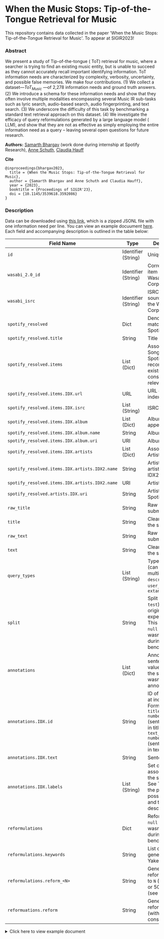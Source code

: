 # When the Music Stops: Tip-of-the-Tongue Retrieval for Music


This repository contains data collected in the paper 'When the Music Stops: Tip-of-the-Tongue Retrieval for Music'. To appear at SIGIR2023! 

### Abstract

We present a study of Tip-of-the-tongue ( ToT) retrieval for music, where a searcher is trying to find an existing music entity, but is unable to succeed as they cannot accurately recall important identifying information. ToT information needs are characterized by complexity, verbosity, uncertainty, and possible false memories. We make four contributions. (1) We collect a dataset—$ToT_{Music}$ —of 2,278 information needs and ground truth answers. (2) We introduce a schema for these information needs and show that they often involve multiple modalities encompassing several Music IR sub-tasks such as lyric search, audio-based search, audio fingerprinting, and text search. (3) We underscore the difficulty of this task by benchmarking a standard text retrieval approach on this dataset. (4) We investigate the efficacy of query reformulations generated by a large language model ( LLM), and show that they are not as effective as simply employing the entire information need as a query – leaving several open questions for future research.


**Authors:**
[Samarth Bhargav](https://samarthbhargav.github.io/) (work done during internship at Spotify Research), [Anne Schuth](https://anneschuth.nl/), [Claudia Hauff](https://chauff.github.io/)

**Cite**
```
@inproceedings{bhargav2023,
  title = {When the Music Stops: Tip-of-the-Tongue Retrieval for Music},
  author = {Samarth Bhargav and Anne Schuth and Claudia Hauff},
  year = {2023},
  booktitle = {Proceedings of SIGIR'23},
  doi = {10.1145/3539618.3592086}
}
```

### Description

Data can be downloaded using [this link](data.jsonl.zip), which is a zipped JSONL file with one information need per line. You can view an example docuument [here](#example-document). Each field and accompanying description is outlined in the table below:

| Field Name                                     | Type                | Description                                                                                                                                          |
|------------------------------------------------|---------------------|------------------------------------------------------------------------------------------------------------------------------------------------------|
| `id`                                           | Identifier (String) | Unique identifier                                                                                                                                    |
| `wasabi_2.0_id`                                | Identifier (String) | Corresponding item in the Wasabi 2.0 Corpus                                                                                                          |
| `wasabi_isrc`                                  | Identifier (String) | ISRC of the item, sourced from the Wasabi 2.0 Corpus                                                                                                 |
| `spotify_resolved`                             | Dict                | Denotes the matching Spotify song(s)                                                                                                                 |
| `spotify_resolved.title`                       | String              | Title of the song                                                                                                                                    |
| `spotify_resolved.items`                       | List (Dict)         | Associated Songs(s) on Spotify (multiple recordings can exists, any are considered relevant)                                                         |
| `spotify_resolved.items.IDX.url`               | URL                 | URL of song at index IDX                                                                                                                             |
| `spotify_resolved.items.IDX.isrc`              | List (String)       | ISRC(s)                                                                                                                                              |
| `spotify_resolved.items.IDX.album`             | List (Dict)         | Album song appears on                                                                                                                                |
| `spotify_resolved.items.IDX.album.name`        | String              | Album name                                                                                                                                           |
| `spotify_resolved.items.IDX.album.uri`         | URI                 | Album URI                                                                                                                                            |
| `spotify_resolved.items.IDX.artists`           | List (Dict)         | Associated Artists(s)                                                                                                                                |
| `spotify_resolved.items.IDX.artists.IDX2.name` | String              | Artist Name of artist at index IDX2                                                                                                                  |
| `spotify_resolved.items.IDX.artists.IDX2.name` | URI                 | Artist URI                                                                                                                                           |
| `spotify_resolved.artists.IDX.uri`             | String              | Artist URI on Spotify                                                                                                                                |
| `raw_title`                                    | String              | Raw title of the submission                                                                                                                          |
| `title`                                        | String              | Cleaned title of the submission                                                                                                                      |
| `raw_text`                                     | String              | Raw text of the submission                                                                                                                           |
| `text`                                         | String              | Cleaned text of the submission                                                                                                                       |
| `query_types`                                  | List (String)       | Type of query (can be multiple): `descriptive`, `user_created`, `extant_media`                                                                       |
| `split`                                        | String              | Split (`train`, `val`, `test`) used in the original experimentation. This value is `null` if the query wasn't used during benchmarking               |
| `annotations`                                  | List (Dict)         | Annotations per sentence. This value is `null` if the submission wasn't annotated.                                                                   |
| `annotations.IDX.id`                           | String              | ID of annotation at index IDX. Format is either `title_<sentence number>` (sentence was in title) or `text_<sentence number>` (sentence was in text) |
| `annotations.IDX.text`                         | String              | Sentence text                                                                                                                                        |
| `annotations.IDX.labels`                       | List (String)       | Set of labels associated with the sentence. See Table 1 in the paper for possible values and their descriptions.                                     |
| `reformulations`                               | Dict                | Reformulations. `null` if query wasn't used during benchmarking                                                                                      |
| `reformulations.keywords`                      | String              | List of keywords generated by Yake                                                                                                                   |
| `reformulations.reform_<N>`                    | String              | Generated reformulation up to `N` (= 10, 25, or 50) words (see paper)                                                                                |
| `reformuations.reform`                         | String              | Generated reformulation (without N constraint)                                                                                                       |



<a name="example-document"></a><details><summary>Click here to view example document</summary>

```json
{
  "id": "8sw82n",
  "wasabi_2.0_id": "5714dec425ac0d8aee38d04b",
  "wasabi_isrc": "USUM71506251",
  "annotations": [
    {
      "id": "title_0",
      "text": "pop song about being at the club but wanting to be somewhere else",
      "labels": [
        "Genre",
        "Story/Lyric Description"
      ]
    },
    {
      "id": "text_0",
      "text": "It's a recent pop song.",
      "labels": [
        "Genre",
        "Time Period / Recency"
      ]
    },
    {
      "id": "text_1",
      "text": "Maybe like 2 years old or something.",
      "labels": [
        "Uncertainty",
        "Time Period / Recency"
      ]
    },
    {
      "id": "text_2",
      "text": "Female singer.",
      "labels": [
        "Artist Description"
      ]
    },
    {
      "id": "text_3",
      "text": "I don't know the lyrics at all, but the basic gist of the song is about someone being at a club or party, and they're faking it, but in their mind they wish they were somewhere else.",
      "labels": [
        "Story/Lyric Description"
      ]
    },
    {
      "id": "text_4",
      "text": "I think the voice maybe sounds a bit like Halsey.",
      "labels": [
        "Vocals",
        "Relative Comparison",
        "Uncertainty"
      ]
    }
  ],
  "query_types": [
    "descriptive"
  ],
  "split": "train",
  "reformulations": {
    "keywords": "pop song, club but wanting",
    "reform_10": "Female pop song, Halsey-like, club/party, faking it.",
    "reform_25": "Pop song from the last two years, sung by a female artist with a Halsey-like voice, describing a person pretending to enjoy a club or party when they'd rather be somewhere else.",
    "reform_50": ".\n\nA recent pop song (2 years old or less) sung by a female artist, reminiscent of Halsey, about a person at a club or party faking enjoyment when they would rather be somewhere else.",
    "reform": "Recent pop song with female singer, sound like Halsey, about faking at a club or party."
  },
  "text": "It's a recent pop song. Maybe like 2 years old or something. Female singer.. . . I don't know the lyrics at all, but the basic gist of the song is about someone being at a club or party, and they're faking it, but in their mind they wish they were somewhere else.. . . I think the voice maybe sounds a bit like Halsey.",
  "raw_title": "[TOMT][song] pop song about being at the club but wanting to be somewhere else",
  "raw_text": "It's a recent pop song. Maybe like 2 years old or something. Female singer.\n\n\nI don't know the lyrics at all, but the basic gist of the song is about someone being at a club or party, and they're faking it, but in their mind they wish they were somewhere else.\n\n\nI think the voice maybe sounds a bit like Halsey.",
  "title": "pop song about being at the club but wanting to be somewhere else",
  "spotify_resolved": {
    "title": "Here",
    "items": [
      {
        "url": "https://open.spotify.com/track/5zUQZjVB6bfewBXWqsP9PY",
        "isrc": [
          "USUM71506251"
        ],
        "uri": "spotify:track:5zUQZjVB6bfewBXWqsP9PY",
        "album": {
          "name": "Know-It-All",
          "uri": "spotify:album:7HnbhIDKXIBhMR4EPGuMgu"
        },
        "artists": [
          {
            "name": "Alessia Cara",
            "uri": "spotify:artist:2wUjUUtkb5lvLKcGKsKqsR"
          }
        ]
      }
    ]
  }
}
```
